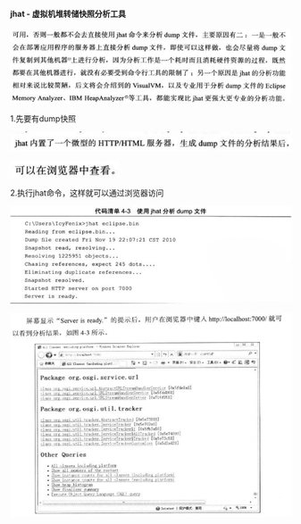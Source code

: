 #### jhat - 虚拟机堆转储快照分析工具

![image-20210811145841462](https://raw.githubusercontent.com/codecodeabc/Note-len/main/img/20210811145841.png)





1.先要有dump快照

![image-20210811150020228](https://raw.githubusercontent.com/codecodeabc/Note-len/main/img/20210811150020.png)

![image-20210811150027577](https://raw.githubusercontent.com/codecodeabc/Note-len/main/img/20210811150027.png)

2.执行jhat命令，这样就可以通过浏览器访问

![image-20210811145920952](https://raw.githubusercontent.com/codecodeabc/Note-len/main/img/20210811145921.png)

![image-20210811145958960](https://raw.githubusercontent.com/codecodeabc/Note-len/main/img/20210811145959.png)